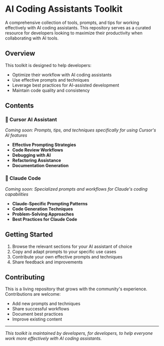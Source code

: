 # AI Coding Assistants Toolkit

A comprehensive collection of tools, prompts, and tips for working effectively with AI coding assistants. This repository serves as a curated resource for developers looking to maximize their productivity when collaborating with AI tools.

## Overview

This toolkit is designed to help developers:

-   Optimize their workflow with AI coding assistants
-   Use effective prompts and techniques
-   Leverage best practices for AI-assisted development
-   Maintain code quality and consistency

## Contents

### 🚀 Cursor AI Assistant

_Coming soon: Prompts, tips, and techniques specifically for using Cursor's AI features_

-   **Effective Prompting Strategies**
-   **Code Review Workflows**
-   **Debugging with AI**
-   **Refactoring Assistance**
-   **Documentation Generation**

### 🤖 Claude Code

_Coming soon: Specialized prompts and workflows for Claude's coding capabilities_

-   **Claude-Specific Prompting Patterns**
-   **Code Generation Techniques**
-   **Problem-Solving Approaches**
-   **Best Practices for Claude Code**

## Getting Started

1. Browse the relevant sections for your AI assistant of choice
2. Copy and adapt prompts to your specific use cases
3. Contribute your own effective prompts and techniques
4. Share feedback and improvements

## Contributing

This is a living repository that grows with the community's experience. Contributions are welcome:

-   Add new prompts and techniques
-   Share successful workflows
-   Document best practices
-   Improve existing content

---

_This toolkit is maintained by developers, for developers, to help everyone work more effectively with AI coding assistants._
